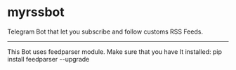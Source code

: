 # myrssbot

Telegram Bot that let you subscribe and follow customs RSS Feeds.

-------------------------------------------------------------------------------------------------------------------------

This Bot uses feedparser module. Make sure that you have It installed:
pip install feedparser --upgrade
